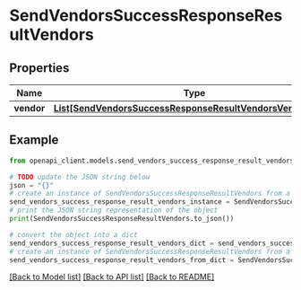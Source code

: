 # SendVendorsSuccessResponseResultVendors


## Properties

Name | Type | Description | Notes
------------ | ------------- | ------------- | -------------
**vendor** | [**List[SendVendorsSuccessResponseResultVendorsVendorInner]**](SendVendorsSuccessResponseResultVendorsVendorInner.md) |  | [optional] 

## Example

```python
from openapi_client.models.send_vendors_success_response_result_vendors import SendVendorsSuccessResponseResultVendors

# TODO update the JSON string below
json = "{}"
# create an instance of SendVendorsSuccessResponseResultVendors from a JSON string
send_vendors_success_response_result_vendors_instance = SendVendorsSuccessResponseResultVendors.from_json(json)
# print the JSON string representation of the object
print(SendVendorsSuccessResponseResultVendors.to_json())

# convert the object into a dict
send_vendors_success_response_result_vendors_dict = send_vendors_success_response_result_vendors_instance.to_dict()
# create an instance of SendVendorsSuccessResponseResultVendors from a dict
send_vendors_success_response_result_vendors_from_dict = SendVendorsSuccessResponseResultVendors.from_dict(send_vendors_success_response_result_vendors_dict)
```
[[Back to Model list]](../README.md#documentation-for-models) [[Back to API list]](../README.md#documentation-for-api-endpoints) [[Back to README]](../README.md)


